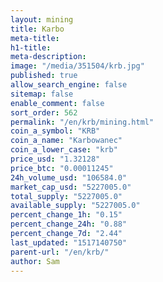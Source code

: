 ```yaml
---
layout: mining
title: Karbo
meta-title: 
h1-title: 
meta-description: 
image: "/media/351504/krb.jpg"
published: true
allow_search_engine: false
sitemap: false
enable_comment: false
sort_order: 562
permalink: "/en/krb/mining.html"
coin_a_symbol: "KRB"
coin_a_name: "Karbowanec"
coin_a_lower_case: "krb"
price_usd: "1.32128"
price_btc: "0.00011245"
24h_volume_usd: "106584.0"
market_cap_usd: "5227005.0"
total_supply: "5227005.0"
available_supply: "5227005.0"
percent_change_1h: "0.15"
percent_change_24h: "0.88"
percent_change_7d: "2.44"
last_updated: "1517140750"
parent-url: "/en/krb/"
author: Sam
---
```


